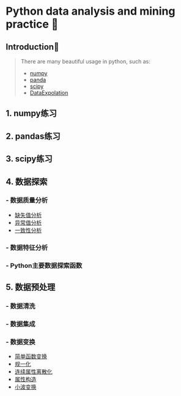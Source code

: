 # Python data analysis and mining practice 🐍
## Introduction📖
> There are many beautiful usage in python, such as:
> - [numpy](#numpy练习)
> - [panda](#pandas练习)
> - [scipy](#scipy练习)
> - [DataExpolation](#数据探索)

## 1. numpy练习


## 2. pandas练习

## 3. scipy练习


## 4. 数据探索
### - 数据质量分析
- [缺失值分析](DataExploration/data_quality_analysis/missing_value.md)
- [异常值分析]()
- [一致性分析]()
### - 数据特征分析
### - Python主要数据探索函数

## 5. 数据预处理
### - 数据清洗
### - 数据集成
### - 数据变换
- [简单函数变换]()
- [规一化]()
- [连续属性离散化](DataPreProcessing/data_transformation/continuous_attribute_discretization.md)
- [属性构造]()
- [小波变换]()